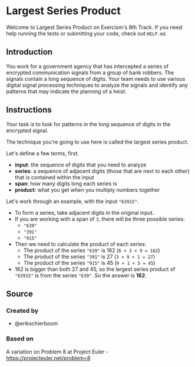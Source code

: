 # Largest Series Product

Welcome to Largest Series Product on Exercism's 8th Track.
If you need help running the tests or submitting your code, check out `HELP.md`.

## Introduction

You work for a government agency that has intercepted a series of encrypted communication signals from a group of bank robbers.
The signals contain a long sequence of digits.
Your team needs to use various digital signal processing techniques to analyze the signals and identify any patterns that may indicate the planning of a heist.

## Instructions

Your task is to look for patterns in the long sequence of digits in the encrypted signal.

The technique you're going to use here is called the largest series product.

Let's define a few terms, first.

- **input**: the sequence of digits that you need to analyze
- **series**: a sequence of adjacent digits (those that are next to each other) that is contained within the input
- **span**: how many digits long each series is
- **product**: what you get when you multiply numbers together

Let's work through an example, with the input `"63915"`.

- To form a series, take adjacent digits in the original input.
- If you are working with a span of `3`, there will be three possible series:
  - `"639"`
  - `"391"`
  - `"915"`
- Then we need to calculate the product of each series:
  - The product of the series `"639"` is 162 (`6 × 3 × 9 = 162`)
  - The product of the series `"391"` is 27 (`3 × 9 × 1 = 27`)
  - The product of the series `"915"` is 45 (`9 × 1 × 5 = 45`)
- 162 is bigger than both 27 and 45, so the largest series product of `"63915"` is from the series `"639"`.
  So the answer is **162**.

## Source

### Created by

- @erikschierboom

### Based on

A variation on Problem 8 at Project Euler - https://projecteuler.net/problem=8